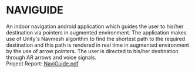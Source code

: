 # NAVIGUIDE
An indoor navigation android application which guides the user to his/her destination via pointers in augmented environment.
The application makes use of Unity's Navmesh algorithm to find the shortest path to the required destination and this path is rendered in real time in augmented environment by the use of arrow pointers. The user is directed to his/her destination through AR arrows and voice signals. <br>
Project Report: 
[NaviGuide.pdf](https://github.com/Manvikaul/NaviGuide/files/9692864/NaviGuide.pdf)
